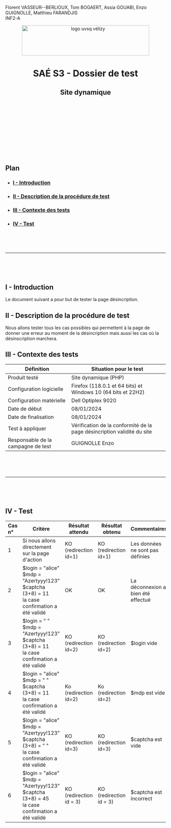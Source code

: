 Florent VASSEUR--BERLIOUX, Tom BOGAERT, Assia GOUABI, Enzo GUIGNOLLE, Matthieu FARANDJIS<br>
INF2-A

<div align="center">
<img height="95" width="400" src="../img/IUT_Velizy_Villacoublay_logo_2020_ecran.png" title="logo uvsq vélizy"/>

# SAÉ S3 - Dossier de test
## Site dynamique

<br><br>

</div>

<br><br><br><br><br><br><br>

## Plan
- ### [I - Introduction](#I)
- ### [II - Description de la procédure de test](#II)
- ### [III - Contexte des tests](#III)
- ### [IV - Test](#IV)


<br><br><br>

----------

<br><br><br>

## <a name="I"></a>I - Introduction

Le document suivant a pour but de tester la page désincription.
<br>

## <a name="II"></a>II - Description de la procédure de test

Nous allons tester tous les cas possibles qui permettent à la page de donner une erreur au moment de la désincription mais aussi les cas où la désinscription marchera.
<br>

## <a name="III"></a>III - Contexte des tests

| Définition                         | Situation pour le test                                                  |
|------------------------------------|-------------------------------------------------------------------------|
| Produit testé                      | Site dynamique (PHP)                                                    |
| Configuration logicielle           | Firefox (118.0.1 et 64 bits) et<br/>Windows 10 (64 bits et 22H2)        |
| Configuration matérielle           | Dell Optiplex 9020                                                      |
| Date de début                      | 08/01/2024                                                              |
| Date de finalisation               | 08/01/2024                                                              |
| Test à appliquer                   | Vérification de la conformité de la page désincription validité du site |
| Responsable de la campagne de test | GUIGNOLLE Enzo                                                          |


<br><br><br>

----------

<br><br><br>

## <a name="IV"></a>IV - Test

| Cas n° | Critère                                                   | Résultat attendu                                     | Résultat obtenu                                      | Commentaires |
|:-------|-----------------------------------------------------------|------------------------------------------------------|------------------------------------------------------|--------------|
| 1      | Si nous allons directement sur la page d'action           | KO (redirection id=1) | KO (redirection id=1)  | Les données ne sont pas définies              |
| 2      | $login = "alice" <br> $mdp = "Azertyyy!123" <br> $captcha (3+8) = 11 <br> la case confirmation a été validé                             | OK | OK | La déconnexion a bien été effectué             |
| 3      |  $login = " " <br> $mdp = "Azertyyy!123" <br> $captcha (3+8) = 11 <br> la case confirmation a été validé | KO (redirection id=2) | KO (redirection id=2) | $login vide             |
| 4      | $login = "alice" <br> $mdp = " " <br> $captcha (3+8) = 11 <br> la case confirmation a été validé        | Ko (redirection id=2) | Ko (redirection id=2) | $mdp est vide              |
| 5      |  $login = "alice" <br> $mdp = "Azertyyy!123" <br> $captcha (3+8) = " " <br> la case confirmation a été validé             | KO (redirection id=3) | KO (redirection id=3)  | $captcha est vide              |
| 6      | $login = "alice" <br> $mdp = "Azertyyy!123" <br> $captcha (3+8) = 45 <br> la case confirmation a été validé      | KO (redirection id = 3) | KO (redirection id = 3) | $captcha est incorrect              |

